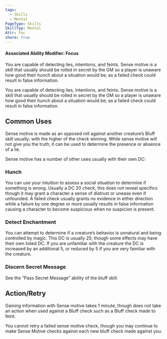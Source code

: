 ```yaml
---
tags:
  - Skills
  - Mental
PageType: Skills
SkillTyp: Mental
Attr: Foc
share: true
---
```


#### Associated Ability Modifier: Focus
You are capable of detecting lies, intentions, and feints. Sense motive is a skill that usually should be rolled in secret by the GM so a player is unaware how good their hunch about a situation would be; as a failed check could result in false information.

You are capable of detecting lies, intentions, and feints. Sense motive is a skill that usually should be rolled in secret by the GM so a player is unaware how good their hunch about a situation would be; as a failed check could result in false information.
## Common Uses

Sense motive is made as an opposed roll against another creature’s Bluff skill usually; with the higher of the check winning. While sense motive will not give you the truth, it can be used to determine the presence or absence of a lie.

Sense motive has a number of other uses usually with their own DC:

### Hunch

You can use your intuition to assess a social situation to determine if something is wrong. Usually a DC 20 check, this does not reveal specifics though it may grant a character a sense of distrust or unease even if unfounded. A failed check usually grants no evidence in either direction while a failure by one degree or more usually results in false information causing a character to become suspicious when no suspicion is present.

### Detect Enchantment

You can attempt to determine if a creature’s behavior is unnatural and being controlled by magic. This DC is usually 25; though some effects may have their own listed DC. If you are unfamiliar with the creature the DC is increased by an additional 5, or reduced by 5 if you are very familiar with the creature.

### Discern Secret Message

See the “Pass Secret Message” ability of the bluff skill.

## Action/Retry

Gaining information with Sense motive takes 1 minute, though does not take an action when used against a Bluff check such as a Bluff check made to feint.

You cannot retry a failed sense motive check, though you may continue to make Sense Motive checks against each new bluff check made against you.